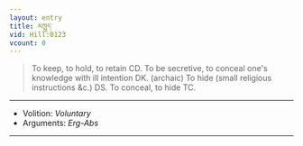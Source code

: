 ```yaml
---
layout: entry
title: མཁྱུད་
vid: Hill:0123
vcount: 0
---
```

> To keep, to hold, to retain CD\. To be secretive, to conceal one's knowledge with ill intention DK\. (archaic) To hide (small religious instructions &c\.) DS\. To conceal, to hide TC\.

---
* Volition: _Voluntary_
* Arguments: _Erg-Abs_

---

